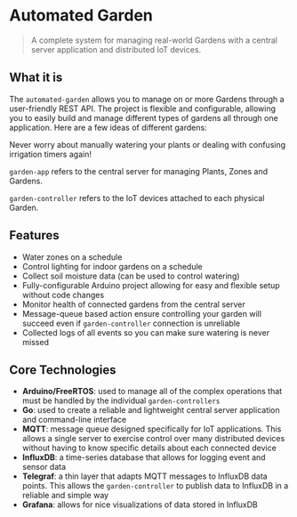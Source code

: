 # Automated Garden
> A complete system for managing real-world Gardens with a central server application and distributed IoT devices.

## What it is
The `automated-garden` allows you to manage on or more Gardens through a user-friendly REST API. The project is flexible and configurable, allowing you to easily build and manage different types of gardens all through one application. Here are a few ideas of different gardens:

Never worry about manually watering your plants or dealing with confusing irrigation timers again!

`garden-app` refers to the central server for managing Plants, Zones and Gardens.

`garden-controller` refers to the IoT devices attached to each physical Garden.

## Features
- Water zones on a schedule
- Control lighting for indoor gardens on a schedule
- Collect soil moisture data (can be used to control watering)
- Fully-configurable Arduino project allowing for easy and flexible setup without code changes
- Monitor health of connected gardens from the central server
- Message-queue based action ensure controlling your garden will succeed even if `garden-controller` connection is unreliable
- Collected logs of all events so you can make sure watering is never missed

## Core Technologies

- **Arduino/FreeRTOS**: used to manage all of the complex operations that must be handled by the individual `garden-controllers`
- **Go**: used to create a reliable and lightweight central server application and command-line interface
- **MQTT**: message queue designed specifically for IoT applications. This allows a single server to exercise control over many distributed devices without having to know specific details about each connected device
- **InfluxDB**: a time-series database that allows for logging event and sensor data
- **Telegraf**: a thin layer that adapts MQTT messages to InfluxDB data points. This allows the `garden-controller` to publish data to InfluxDB in a reliable and simple way
- **Grafana**: allows for nice visualizations of data stored in InfluxDB
